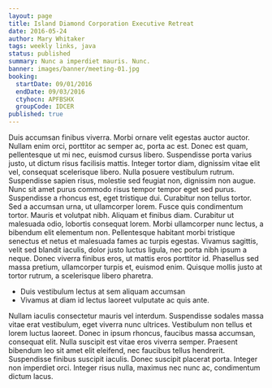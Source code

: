 ```yaml
---
layout: page
title: Island Diamond Corporation Executive Retreat
date: 2016-05-24
author: Mary Whitaker
tags: weekly links, java
status: published
summary: Nunc a imperdiet mauris. Nunc.
banner: images/banner/meeting-01.jpg
booking:
  startDate: 09/01/2016
  endDate: 09/03/2016
  ctyhocn: APFBSHX
  groupCode: IDCER
published: true
---
```

Duis accumsan finibus viverra. Morbi ornare velit egestas auctor auctor. Nullam enim orci, porttitor ac semper ac, porta ac est. Donec est quam, pellentesque ut mi nec, euismod cursus libero. Suspendisse porta varius justo, ut dictum risus facilisis mattis. Integer tortor diam, dignissim vitae elit vel, consequat scelerisque libero. Nulla posuere vestibulum rutrum. Suspendisse sapien risus, molestie sed feugiat non, dignissim non augue. Nunc sit amet purus commodo risus tempor tempor eget sed purus. Suspendisse a rhoncus est, eget tristique dui. Curabitur non tellus tortor. Sed a accumsan urna, ut ullamcorper lorem. Fusce quis condimentum tortor. Mauris et volutpat nibh. Aliquam et finibus diam.
Curabitur ut malesuada odio, lobortis consequat lorem. Morbi ullamcorper nunc lectus, a bibendum elit elementum non. Pellentesque habitant morbi tristique senectus et netus et malesuada fames ac turpis egestas. Vivamus sagittis, velit sed blandit iaculis, dolor justo luctus ligula, nec porta nibh ipsum a neque. Donec viverra finibus eros, ut mattis eros porttitor id. Phasellus sed massa pretium, ullamcorper turpis et, euismod enim. Quisque mollis justo at tortor rutrum, a scelerisque libero pharetra.

* Duis vestibulum lectus at sem aliquam accumsan
* Vivamus at diam id lectus laoreet vulputate ac quis ante.

Nullam iaculis consectetur mauris vel interdum. Suspendisse sodales massa vitae erat vestibulum, eget viverra nunc ultrices. Vestibulum non tellus et lorem luctus laoreet. Donec in ipsum rhoncus, faucibus massa accumsan, consequat elit. Nulla suscipit est vitae eros viverra semper. Praesent bibendum leo sit amet elit eleifend, nec faucibus tellus hendrerit. Suspendisse finibus suscipit iaculis. Donec suscipit placerat porta. Integer non imperdiet orci. Integer risus nulla, maximus nec nunc ac, condimentum dictum lacus.
